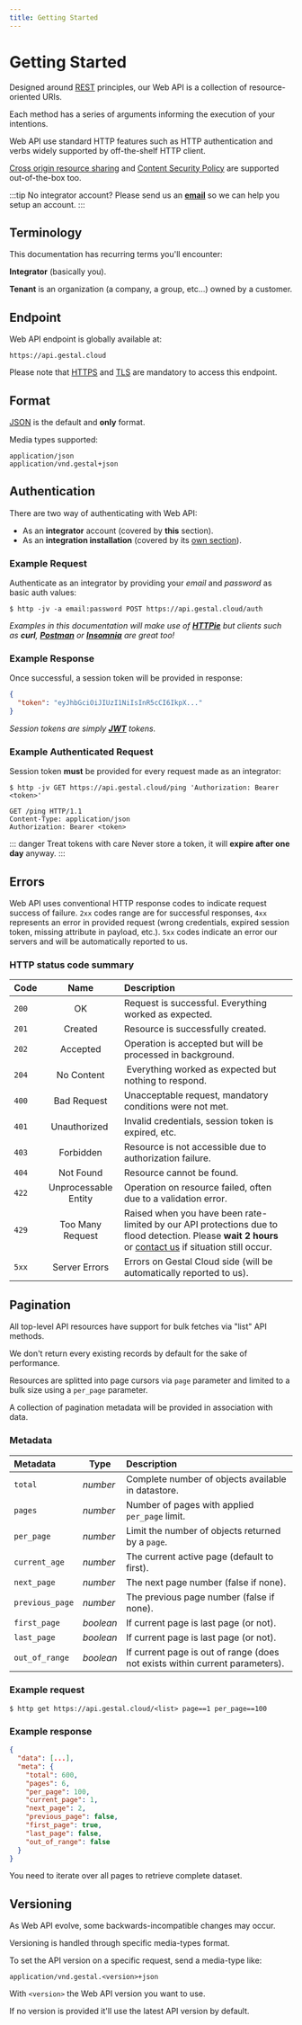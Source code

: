 ```yaml
---
title: Getting Started
---
```


# Getting Started

Designed around [REST](https://en.wikipedia.org/wiki/Representational_state_transfer) principles,
our Web API is a collection of resource-oriented URIs.

Each method has a series of arguments informing the execution of your intentions.

Web API use standard HTTP features such as HTTP authentication and verbs widely supported by off-the-shelf HTTP client.

[Cross origin resource sharing](https://en.wikipedia.org/wiki/Cross-origin_resource_sharing) and [Content Security Policy](https://en.wikipedia.org/wiki/Content_Security_Policy) are supported out-of-the-box too.

:::tip No integrator account?
  Please send us an [__email__](mailto:dev@jygatech.com?subject=Integrator&nbsp;Account) so we can help you setup an account.
:::

## Terminology

This documentation has recurring terms you'll encounter:

__Integrator__ (basically you).

__Tenant__ is an organization (a company, a group, etc...) owned by a customer.


## Endpoint

Web API endpoint is globally available at:

```
https://api.gestal.cloud
```

Please note that [HTTPS](https://en.wikipedia.org/wiki/HTTPS) and [TLS](https://en.wikipedia.org/wiki/Transport_Layer_Security) are mandatory to access this endpoint.


## Format

[JSON](http://www.json.org) is the default and __only__ format.

Media types supported:

```
application/json
application/vnd.gestal+json
```

## Authentication

There are two way of authenticating with Web API:

* As an __integrator__ account (covered by __this__ section).
* As an __integration installation__ (covered by its [own section](/api/installations.html#authenticate-as-installation.html)).


### Example Request

Authenticate as an integrator by providing your _email_ and _password_ as basic auth values:

```
$ http -jv -a email:password POST https://api.gestal.cloud/auth
```

_Examples in this documentation will make use of [__HTTPie__](https://httpie.org/) but clients such as __curl__, [__Postman__](https://www.getpostman.com/) or [__Insomnia__](https://insomnia.rest/) are great too!_


### Example Response

Once successful, a session token will be provided in response:

```json
{
  "token": "eyJhbGciOiJIUzI1NiIsInR5cCI6IkpX..."
}
```

_Session tokens are simply [__JWT__](https://jwt.io/) tokens._

### Example Authenticated Request

Session token __must__ be provided for every request made as an integrator:

```
$ http -jv GET https://api.gestal.cloud/ping 'Authorization: Bearer <token>'
```

```
GET /ping HTTP/1.1
Content-Type: application/json
Authorization: Bearer <token>
```

::: danger Treat tokens with care
Never store a token, it will __expire after one day__ anyway.
:::

## Errors

Web API uses conventional HTTP response codes to indicate request success of failure.
`2xx` codes range are for successful responses, `4xx` represents an error in provided request
(wrong credentials, expired session token, missing attribute in payload, etc.).
`5xx` codes indicate an error our servers and will be automatically reported to us.

### HTTP status code summary

| Code | Name | Description |
| -- |:--:| :-- |
| `200` | OK | Request is successful. Everything worked as expected. |
| `201` | Created | Resource is successfully created. |
| `202` | Accepted | Operation is accepted but will be processed in background. |
| `204` | No Content | Everything worked as expected but nothing to respond. |
| `400` | Bad Request | Unacceptable request, mandatory conditions were not met. |
| `401` | Unauthorized | Invalid credentials, session token is expired, etc. |
| `403` | Forbidden | Resource is not accessible due to authorization failure. |
| `404` | Not Found | Resource cannot be found. |
| `422` | Unprocessable Entity | Operation on resource failed, often due to a validation error. |
| `429` | Too Many Request | Raised when you have been rate-limited by our API protections due to flood detection. Please __wait 2 hours__ or [contact us](mailto:noc@jygatech.com?subject=Rate&nbsp;Limited&nbsp;) if situation still occur.
| `5xx` | Server Errors | Errors on Gestal Cloud side (will be automatically reported to us). |

## Pagination

All top-level API resources have support for bulk fetches via "list" API methods.

We don't return every existing records by default for the sake of performance.

Resources are splitted into page cursors via `page` parameter and limited to a bulk size using a `per_page` parameter.

A collection of pagination metadata will be provided in association with data.

### Metadata

| Metadata | Type | Description |
| :-- | -- | :-- |
| `total` | _number_ | Complete number of objects available in datastore. |
| `pages` | _number_ | Number of pages with applied `per_page` limit. |
| `per_page` | _number_ | Limit the number of objects returned by a `page`. |
| `current_age` | _number_ | The current active page (default to first). |
| `next_page` | _number_ | The next page number (false if none). |
| `previous_page` | _number_ | The previous page number (false if none). |
| `first_page` | _boolean_ | If current page is last page (or not). |
| `last_page` | _boolean_ | If current page is last page (or not). |
| `out_of_range` | _boolean_ | If current page is out of range (does not exists within current parameters). |


### Example request

```
$ http get https://api.gestal.cloud/<list> page==1 per_page==100
```

### Example response

```json
{
  "data": [...],
  "meta": {
    "total": 600,
    "pages": 6,
    "per_page": 100,
    "current_page": 1,
    "next_page": 2,
    "previous_page": false,
    "first_page": true,
    "last_page": false,
    "out_of_range": false
  }
}
```

You need to iterate over all pages to retrieve complete dataset.

## Versioning

As Web API evolve, some backwards-incompatible changes may occur.

Versioning is handled through specific media-types format.

To set the API version on a specific request, send a media-type like:

```
application/vnd.gestal.<version>+json
```

With `<version>` the Web API version you want to use.

If no version is provided it'll use the latest API version by default.
